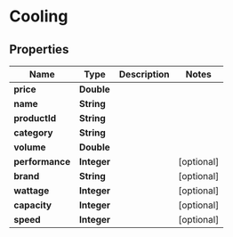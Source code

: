 

# Cooling

## Properties

Name | Type | Description | Notes
------------ | ------------- | ------------- | -------------
**price** | **Double** |  | 
**name** | **String** |  | 
**productId** | **String** |  | 
**category** | **String** |  | 
**volume** | **Double** |  | 
**performance** | **Integer** |  |  [optional]
**brand** | **String** |  |  [optional]
**wattage** | **Integer** |  |  [optional]
**capacity** | **Integer** |  |  [optional]
**speed** | **Integer** |  |  [optional]



